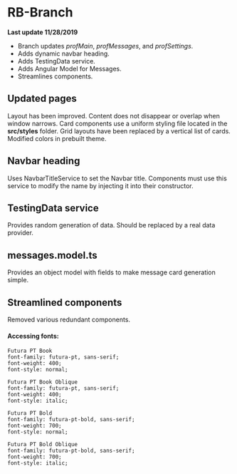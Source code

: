 # RB-Branch

**Last update 11/28/2019**

+ Branch updates *profMain*, *profMessages*, and *profSettings*.
+ Adds dynamic navbar heading.
+ Adds TestingData service.
+ Adds Angular Model for Messages.
+ Streamlines components.

## Updated pages

Layout has been improved. Content does not disappear or overlap when window narrows.
Card components use a uniform styling file located in the **src/styles** folder.
Grid layouts have been replaced by a vertical list of cards.
Modified colors in prebuilt theme.

## Navbar heading

Uses NavbarTitleService to set the Navbar title.
Components must use this service to modify the name by injecting it into their constructor.

## TestingData service

Provides random generation of data.
Should be replaced by a real data provider.

## messages.model.ts

Provides an object model with fields to make message card generation simple.

## Streamlined components

Removed various redundant components.

#### Accessing fonts:
    Futura PT Book
    font-family: futura-pt, sans-serif;
    font-weight: 400;
    font-style: normal;

    Futura PT Book Oblique
    font-family: futura-pt, sans-serif;
    font-weight: 400;
    font-style: italic;

    Futura PT Bold
    font-family: futura-pt-bold, sans-serif;
    font-weight: 700;
    font-style: normal;

    Futura PT Bold Oblique
    font-family: futura-pt-bold, sans-serif;
    font-weight: 700;
    font-style: italic;